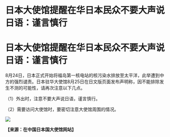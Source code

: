 # 日本大使馆提醒在华日本民众不要大声说日语：谨言慎行

# 日本大使馆提醒在华日本民众不要大声说日语：谨言慎行

8月24日，日本正式开始将福岛第一核电站的核污染水排放至太平洋，此举遭到中方的强烈谴责。日本驻华大使馆8月25日在日文版页面发布声明称，因不能排除发生不测的可能性，请再次注意以下几点。

（1）外出时，注意不要大声说日语，谨言慎行。

（2）需要访问大使馆时，要密切注意大使馆周围的情况。

![](https://inews.gtimg.com/om_bt/O5JapI3KrZdZCGZo8HAZD7PqIUjwS4DrmpHGleFyMsWsQAA/1000)

**【来源：在中国日本国大使馆网站】**


